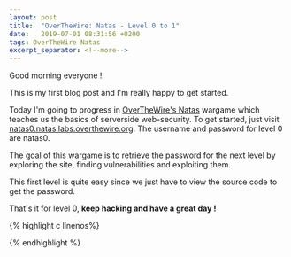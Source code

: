 ```yaml
---
layout: post
title:  "OverTheWire: Natas - Level 0 to 1"
date:   2019-07-01 08:31:56 +0200
tags: OverTheWire Natas
excerpt_separator: <!--more-->
---
```


Good morning everyone !

This is my first blog post and I'm really happy to get started.

Today I'm going to progress in [OverTheWire's Natas](http://overthewire.org/wargames/natas/) wargame which teaches us the basics of serverside web-security.<!--more-->
To get started, just visit [natas0.natas.labs.overthewire.org](http://natas0.natas.labs.overthewire.org). The username and password for level 0 are natas0.

The goal of this wargame is to retrieve the password for the next level by exploring the site, finding vulnerabilities and exploiting them.

This first level is quite easy since we just have to view the source code to get the password.

That's it for level 0, **keep hacking and have a great day !**

{% highlight c linenos%}

{% endhighlight  %}